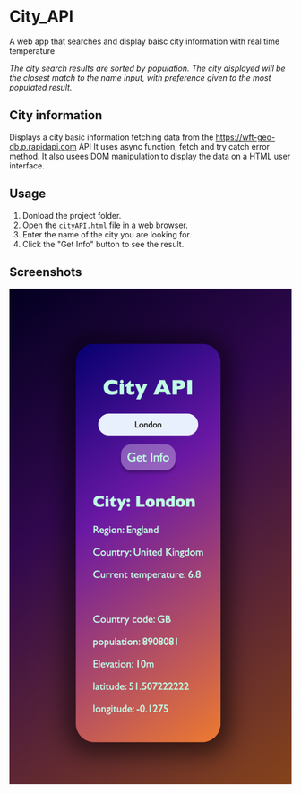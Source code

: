 # City_API

A web app that searches and display baisc city information with real time temperature

_The city search results are sorted by population._
_The city displayed will be the closest match to the name input, with preference given to the most populated result._

## City information

Displays a city basic information fetching data from the https://wft-geo-db.p.rapidapi.com API
It uses async function, fetch and try catch error method.
It also usees DOM manipulation to display the data on a HTML user interface.

## Usage

1. Donload the project folder.
2. Open the `cityAPI.html` file in a web browser.
3. Enter the name of the city you are looking for.
4. Click the "Get Info" button to see the result.


## Screenshots

![City API screenshot](Screenshot.png)
